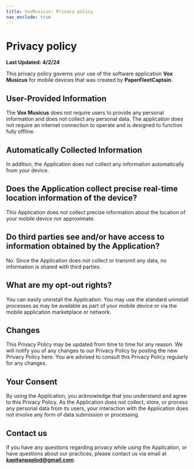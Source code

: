 ```yaml
---
title: VoxMusicus: Privacy policy
nav_exclude: true
---
```

# Privacy policy 

**Last Updated: 4/2/24**

This privacy policy governs your use of the software application **Vox Musicus** for mobile devices that was created by **PaperFleetCaptain**.

## User-Provided Information

The **Vox Musicus** does not require users to provide any personal information and does not collect any personal data. The application does not require an internet connection to operate and is designed to function fully offline.

## Automatically Collected Information

In addition, the Application does not collect any information automatically from your device.

## Does the Application collect precise real-time location information of the device?

This Application does not collect precise information about the location of your mobile device nor approximate.

## Do third parties see and/or have access to information obtained by the Application?

No. Since the Application does not collect or transmit any data, no information is shared with third parties.

## What are my opt-out rights?

You can easily uninstall the Application. You may use the standard uninstall processes as may be available as part of your mobile device or via the mobile application marketplace or network.

## Changes

This Privacy Policy may be updated from time to time for any reason. We will notify you of any changes to our Privacy Policy by posting the new Privacy Policy here. You are advised to consult this Privacy Policy regularly for any changes.

## Your Consent


By using the Application, you acknowledge that you understand and agree to this Privacy Policy. As the Application does not collect, store, or process any personal data from its users, your interaction with the Application does not involve any form of data submission or processing.

## Contact us

If you have any questions regarding privacy while using the Application, or have questions about our practices, please contact us via email at **kapitanpaplod@gmail.com**.